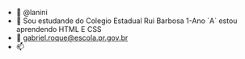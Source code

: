 - 👋  @lanini
- 👀 Sou estudande do Colegio Estadual Rui Barbosa 1-Ano ´A` estou aprendendo HTML E CSS
- 💞️ gabriel.roque@escola.pr.gov.br
- 📫 
<!---
lanini/lanini is a ✨ special ✨ repository because its `README.md` (this file) appears on your GitHub profile.
You can click the Preview link to take a look at your changes.
--->
